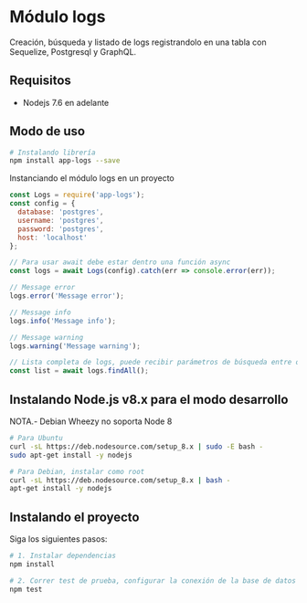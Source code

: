 # Módulo logs

Creación, búsqueda y listado de logs registrandolo en una tabla con Sequelize, Postgresql y GraphQL.

## Requisitos
- Nodejs 7.6 en adelante

## Modo de uso

``` bash
# Instalando librería
npm install app-logs --save
```

Instanciando el módulo logs en un proyecto
``` js
const Logs = require('app-logs');
const config = {
  database: 'postgres',
  username: 'postgres',
  password: 'postgres',
  host: 'localhost'
};

// Para usar await debe estar dentro una función async
const logs = await Logs(config).catch(err => console.error(err));

// Message error
logs.error('Message error');

// Message info
logs.info('Message info');

// Message warning
logs.warning('Message warning');

// Lista completa de logs, puede recibir parámetros de búsqueda entre otras opciones
const list = await logs.findAll();
```

## Instalando Node.js v8.x para el modo desarrollo

NOTA.- Debian Wheezy no soporta Node 8

``` bash
# Para Ubuntu
curl -sL https://deb.nodesource.com/setup_8.x | sudo -E bash -
sudo apt-get install -y nodejs

# Para Debian, instalar como root
curl -sL https://deb.nodesource.com/setup_8.x | bash -
apt-get install -y nodejs
```

## Instalando el proyecto

Siga los siguientes pasos:

``` bash
# 1. Instalar dependencias
npm install

# 2. Correr test de prueba, configurar la conexión de la base de datos en el archivo src/util.js
npm test
```
